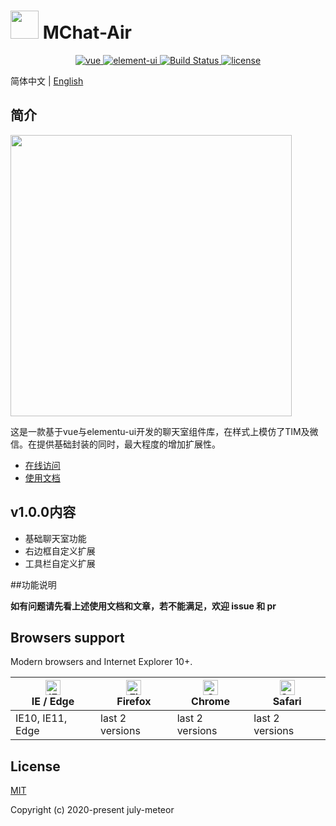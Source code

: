 <p align="center">
 <h1> <img width="45px" src="https://img-blog.csdnimg.cn/20181109170115221.jpg">
MChat-Air</h1>

</p>

<p align="center">  
  <a href="https://github.com/vuejs/vue">
    <img src="https://img.shields.io/badge/vue-2.5.10-brightgreen.svg" alt="vue">
  </a>
  <a href="https://github.com/ElemeFE/element">
    <img src="https://img.shields.io/badge/element--ui-2.3.2-brightgreen.svg" alt="element-ui">
  </a>
  <a href="https://travis-ci.org/PanJiaChen/vue-element-admin" rel="nofollow">
    <img src="https://travis-ci.org/PanJiaChen/vue-element-admin.svg?branch=master" alt="Build Status">
  </a>
  
  <a href="https://github.com/18106960985/meteor-curator-admin/blob/master/LICENSE">
    <img src="https://img.shields.io/github/license/mashape/apistatus.svg" alt="license">
  </a>
</p>

简体中文 | [English](README.md)


## 简介
<P>
<img width="450px"  height="450px"   src='https://github.com/july-meteor/MChat/blob/master/blob/demo_gif.gif' />
</p>

这是一款基于vue与elementu-ui开发的聊天室组件库，在样式上模仿了TIM及微信。在提供基础封装的同时，最大程度的增加扩展性。
- [在线访问](http://111.230.210.81:7788/) 
- [使用文档](https://blog.csdn.net/qq_16882073/article/details/83622399) 





## v1.0.0内容
- 基础聊天室功能
- 右边框自定义扩展
- 工具栏自定义扩展

##功能说明



**如有问题请先看上述使用文档和文章，若不能满足，欢迎 issue 和 pr**


## Browsers support

Modern browsers and Internet Explorer 10+.

| [<img src="https://raw.githubusercontent.com/alrra/browser-logos/master/src/edge/edge_48x48.png" alt="IE / Edge" width="24px" height="24px" />](http://godban.github.io/browsers-support-badges/)</br>IE / Edge | [<img src="https://raw.githubusercontent.com/alrra/browser-logos/master/src/firefox/firefox_48x48.png" alt="Firefox" width="24px" height="24px" />](http://godban.github.io/browsers-support-badges/)</br>Firefox | [<img src="https://raw.githubusercontent.com/alrra/browser-logos/master/src/chrome/chrome_48x48.png" alt="Chrome" width="24px" height="24px" />](http://godban.github.io/browsers-support-badges/)</br>Chrome | [<img src="https://raw.githubusercontent.com/alrra/browser-logos/master/src/safari/safari_48x48.png" alt="Safari" width="24px" height="24px" />](http://godban.github.io/browsers-support-badges/)</br>Safari |
| --------- | --------- | --------- | --------- |
| IE10, IE11, Edge| last 2 versions| last 2 versions| last 2 versions

## License

[MIT]()

Copyright (c) 2020-present july-meteor
